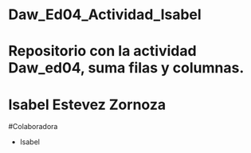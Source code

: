 # Daw_Ed04_Actividad_Isabel
# Repositorio con la actividad Daw_ed04, suma filas y columnas.
# Isabel Estevez Zornoza
#Colaboradora
- Isabel